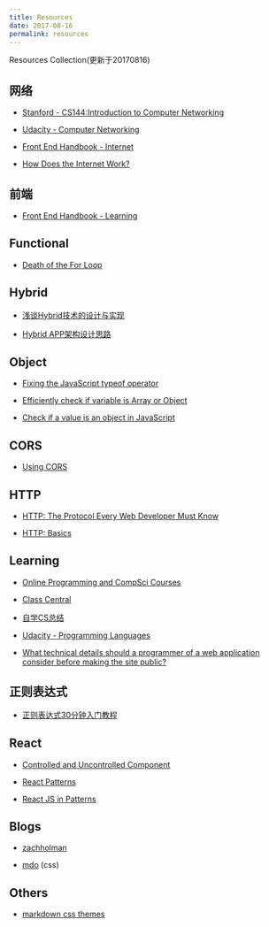```yaml
---
title: Resources
date: 2017-08-16
permalink: resources
---
```


Resources Collection(更新于20170816)

<!--more-->
## 网络

- [Stanford - CS144:Introduction to Computer Networking](https://www.youtube.com/playlist?list=PLvFG2xYBrYAQCyz4Wx3NPoYJOFjvU7g2Z)

- [Udacity - Computer Networking](https://www.udacity.com/course/computer-networking--ud436)

- [Front End Handbook - Internet](https://frontendmasters.com/books/front-end-handbook/2017/learning/internet.html)

- [How Does the Internet Work?](http://web.stanford.edu/class/msande91si/www-spr04/readings/week1/InternetWhitepaper.htm)

## 前端

- [Front End Handbook - Learning](https://frontendmasters.com/books/front-end-handbook/2017/learning.html)

## Functional

- [Death of the For Loop](https://hackernoon.com/rethinking-javascript-death-of-the-for-loop-c431564c84a8)

## Hybrid

- [浅谈Hybrid技术的设计与实现](http://www.cnblogs.com/yexiaochai/p/4921635.html)

- [Hybrid APP架构设计思路](https://github.com/chemdemo/chemdemo.github.io/issues/12)

## Object

- [Fixing the JavaScript typeof operator](https://javascriptweblog.wordpress.com/2011/08/08/fixing-the-javascript-typeof-operator/)

- [Efficiently check if variable is Array or Object](https://stackoverflow.com/questions/8834126/how-to-efficiently-check-if-variable-is-array-or-object-in-nodejs-v8)

- [Check if a value is an object in JavaScript](https://stackoverflow.com/questions/8511281/check-if-a-value-is-an-object-in-javascript)

## CORS

- [Using CORS](https://www.html5rocks.com/en/tutorials/cors/)

## HTTP

- [HTTP: The Protocol Every Web Developer Must Know](https://code.tutsplus.com/tutorials/http-the-protocol-every-web-developer-must-know-part-1--net-31177)

- [HTTP: Basics](https://www.ntu.edu.sg/home/ehchua/programming/webprogramming/HTTP_Basics.html)

## Learning

- [Online Programming and CompSci Courses](https://medium.freecodecamp.com/here-are-438-free-online-programming-and-compsci-courses-you-can-start-in-may-ee3d276454aa)

- [Class Central](https://www.class-central.com/collection/top-free-online-courses?utm_source=top-50-course-page)

- [自学CS总结](http://blog.coursegraph.com/%E8%87%AA%E5%AD%A6cs%E6%80%BB%E7%BB%93-by-%E8%A6%81%E6%9C%89%E5%85%89ltbl)

- [Udacity - Programming Languages](https://classroom.udacity.com/courses/cs262)

- [What technical details should a programmer of a web application consider before making the site public?](https://softwareengineering.stackexchange.com/questions/46716/what-technical-details-should-a-programmer-of-a-web-application-consider-before)


## 正则表达式

- [正则表达式30分钟入门教程](https://luke0922.gitbooks.io/learnregularexpressionin30minutes/content/)

## React

- [Controlled and Uncontrolled Component](https://goshakkk.name/controlled-vs-uncontrolled-inputs-react/)

- [React Patterns](http://reactpatterns.com/)

- [React JS in Patterns](http://krasimirtsonev.com/blog/article/react-js-in-design-patterns)

## Blogs

- [zachholman](https://zachholman.com/)

- [mdo](http://markdotto.com/) (css)

## Others

- [markdown css themes](http://jasonm23.github.io/markdown-css-themes/) 
